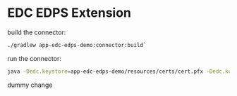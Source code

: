 # EDC EDPS Extension

build the connector:

```bash
./gradlew app-edc-edps-demo:connector:build`
```

run the connector:

```bash
java -Dedc.keystore=app-edc-edps-demo/resources/certs/cert.pfx -Dedc.keystore.password=123456 -Dedc.fs.config=app-edc-edps-demo/resources/configuration/provider-configuration.properties -jar app-edc-edps-demo/connector/build/libs/connector.jar
```

dummy change